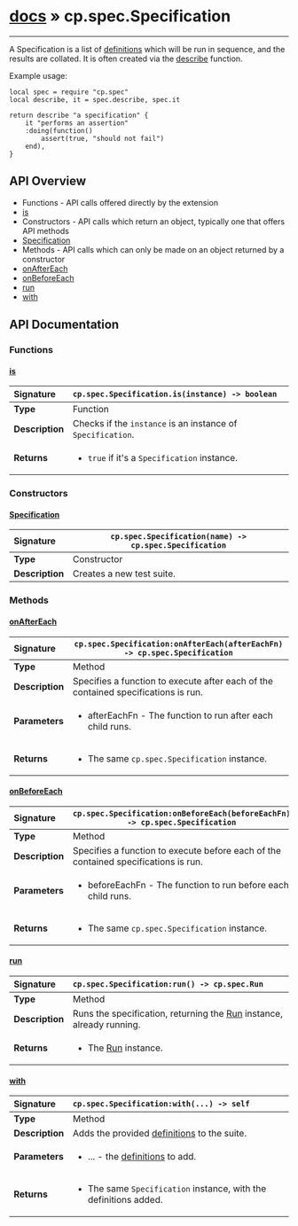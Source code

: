 # [docs](index.md) » cp.spec.Specification
---

A Specification is a list of [definitions](cp.spec.Definition.md) which
will be run in sequence, and the results are collated. It is often created via
the [describe](cp.spec.md#describe) function.

Example usage:
```
local spec = require "cp.spec"
local describe, it = spec.describe, spec.it

return describe "a specification" {
    it "performs an assertion"
    :doing(function()
        assert(true, "should not fail")
    end),
}
```

## API Overview
* Functions - API calls offered directly by the extension
 * [is](#is)
* Constructors - API calls which return an object, typically one that offers API methods
 * [Specification](#specification)
* Methods - API calls which can only be made on an object returned by a constructor
 * [onAfterEach](#onaftereach)
 * [onBeforeEach](#onbeforeeach)
 * [run](#run)
 * [with](#with)

## API Documentation

### Functions

#### [is](#is)
| <span style="float: left;">**Signature**</span> | <span style="float: left;">`cp.spec.Specification.is(instance) -> boolean` </span>                                                          |
| -----------------------------------------------------|---------------------------------------------------------------------------------------------------------|
| **Type**                                             | Function |
| **Description**                                      | Checks if the `instance` is an instance of `Specification`. |
| **Returns**                                          | <ul><li><code>true</code> if it's a <code>Specification</code> instance.</li></ul> |

### Constructors

#### [Specification](#specification)
| <span style="float: left;">**Signature**</span> | <span style="float: left;">`cp.spec.Specification(name) -> cp.spec.Specification` </span>                                                          |
| -----------------------------------------------------|---------------------------------------------------------------------------------------------------------|
| **Type**                                             | Constructor |
| **Description**                                      | Creates a new test suite. |

### Methods

#### [onAfterEach](#onaftereach)
| <span style="float: left;">**Signature**</span> | <span style="float: left;">`cp.spec.Specification:onAfterEach(afterEachFn) -> cp.spec.Specification` </span>                                                          |
| -----------------------------------------------------|---------------------------------------------------------------------------------------------------------|
| **Type**                                             | Method |
| **Description**                                      | Specifies a function to execute after each of the contained specifications is run. |
| **Parameters**                                       | <ul><li>afterEachFn - The function to run after each child runs.</li></ul> |
| **Returns**                                          | <ul><li>The same <code>cp.spec.Specification</code> instance.</li></ul> |

#### [onBeforeEach](#onbeforeeach)
| <span style="float: left;">**Signature**</span> | <span style="float: left;">`cp.spec.Specification:onBeforeEach(beforeEachFn) -> cp.spec.Specification` </span>                                                          |
| -----------------------------------------------------|---------------------------------------------------------------------------------------------------------|
| **Type**                                             | Method |
| **Description**                                      | Specifies a function to execute before each of the contained specifications is run. |
| **Parameters**                                       | <ul><li>beforeEachFn - The function to run before each child runs.</li></ul> |
| **Returns**                                          | <ul><li>The same <code>cp.spec.Specification</code> instance.</li></ul> |

#### [run](#run)
| <span style="float: left;">**Signature**</span> | <span style="float: left;">`cp.spec.Specification:run() -> cp.spec.Run` </span>                                                          |
| -----------------------------------------------------|---------------------------------------------------------------------------------------------------------|
| **Type**                                             | Method |
| **Description**                                      | Runs the specification, returning the [Run](cp.spec.Run.md) instance, already running. |
| **Returns**                                          | <ul><li>The <a href="cp.spec.Run.md">Run</a> instance.</li></ul> |

#### [with](#with)
| <span style="float: left;">**Signature**</span> | <span style="float: left;">`cp.spec.Specification:with(...) -> self` </span>                                                          |
| -----------------------------------------------------|---------------------------------------------------------------------------------------------------------|
| **Type**                                             | Method |
| **Description**                                      | Adds the provided [definitions](cp.spec.Definition.md) to the suite. |
| **Parameters**                                       | <ul><li>...           - the <a href="cp.spec.Definition.md">definitions</a> to add.</li></ul> |
| **Returns**                                          | <ul><li>The same <code>Specification</code> instance, with the definitions added.</li></ul> |

